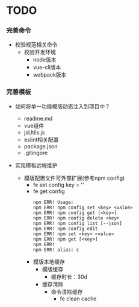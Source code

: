# TODO
 
### 完善命令
- 校验规范相关命令
    - 校验开发环境
        - node版本
        - vue-cli版本
        - webpack版本
    
### 完善模板
- 如何将单一功能模版动态注入到项目中？
    - readme.md
    - vue组件
    - jsUtils.js
    - eslint相关配置
    - package.json
    - .gitingore
    
- 实现模板远程维护
    - 模版配置文件可外部扩展(参考npm config)
        - fe set config key = '' 
        - fe get config
          ~~~
          npm ERR! Usage:
          npm ERR! npm config set <key> <value>
          npm ERR! npm config get [<key>]
          npm ERR! npm config delete <key>
          npm ERR! npm config list [--json]
          npm ERR! npm config edit
          npm ERR! npm set <key> <value>
          npm ERR! npm get [<key>]
          npm ERR!
          npm ERR! alias: c
          ~~~
      - 模版本地缓存
        - 模版缓存
            - 缓存时长：30d
        - 缓存清除
            - 命令清除缓存
                - fe clean cache
        


